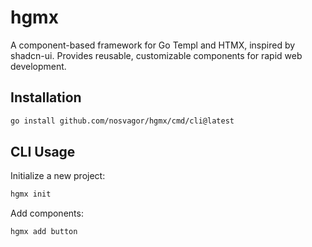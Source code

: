 # hgmx

A component-based framework for Go Templ and HTMX, inspired by shadcn-ui. Provides reusable, customizable components for rapid web development.

## Installation

```bash
go install github.com/nosvagor/hgmx/cmd/cli@latest
```

## CLI Usage

Initialize a new project:

```bash
hgmx init
```

Add components:

```bash
hgmx add button
```
